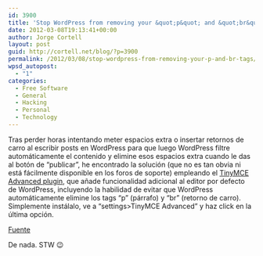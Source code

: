 ```yaml
---
id: 3900
title: 'Stop WordPress from removing your &quot;p&quot; and &quot;br&quot; tags'
date: 2012-03-08T19:13:41+00:00
author: Jorge Cortell
layout: post
guid: http://cortell.net/blog/?p=3900
permalink: /2012/03/08/stop-wordpress-from-removing-your-p-and-br-tags/
wpsd_autopost:
  - "1"
categories:
  - Free Software
  - General
  - Hacking
  - Personal
  - Technology
---
```

Tras perder horas intentando meter espacios extra o insertar retornos de carro al escribir posts en WordPress para que luego WordPress filtre automáticamente el contenido y elimine esos espacios extra cuando le das al botón de &#8220;publicar&#8221;, he encontrado la solución (que no es tan obvia ni está fácilmente disponible en los foros de soporte) empleando el <a title="http://wordpress.org/extend/plugins/tinymce-advanced/" href="http://wordpress.org/extend/plugins/tinymce-advanced/" target="_blank">TinyMCE Advanced plugin</a>, que añade funcionalidad adicional al editor por defecto de WordPress, incluyendo la habilidad de evitar que WordPress automáticamente elimine los tags “p” (párrafo) y “br” (retorno de carro). Simplemente instálalo, ve a &#8220;settings>TinyMCE Advanced&#8221; y haz click en la última opción.

<a title="http://gfydmember.com/wordpress-training/wordpress-tip-of-the-day/031te" href="http://gfydmember.com/wordpress-training/wordpress-tip-of-the-day/031te" target="_blank">Fuente</a>

De nada. STW 😉